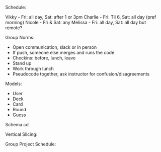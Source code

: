 Schedule:

Vikky - Fri: all day, Sat: after 1 or 3pm
Charlie - Fri: Til 6, Sat: all day (pref morning)
Nicole - Fri & Sat: any
Melissa - Fri: all day, Sat: all day but remote?

Group Norms:

* Open communication, slack or in person
* If push, someone else merges and runs the code
* Checkins: before, lunch, leave
* Stand up
* Work through lunch
* Pseudocode together, ask instructor for confusion/disagreements

Models:
* User
* Deck
* Card
* Round
* Guess

Schema
cd

Vertical Slicing:

Group Project Schedule:
